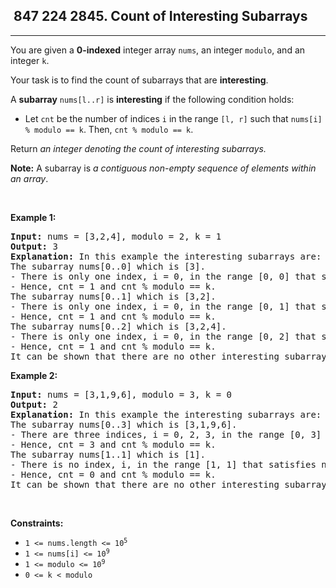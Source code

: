 <h2> 847 224
2845. Count of Interesting Subarrays</h2><hr><div><p>You are given a <strong>0-indexed</strong> integer array <code>nums</code>, an integer <code>modulo</code>, and an integer <code>k</code>.</p>

<p>Your task is to find the count of subarrays that are <strong>interesting</strong>.</p>

<p>A <strong>subarray</strong> <code>nums[l..r]</code> is <strong>interesting</strong> if the following condition holds:</p>

<ul>
	<li>Let <code>cnt</code> be the number of indices <code>i</code> in the range <code>[l, r]</code> such that <code>nums[i] % modulo == k</code>. Then, <code>cnt % modulo == k</code>.</li>
</ul>

<p>Return <em>an integer denoting the count of interesting subarrays. </em></p>

<p><span><strong>Note:</strong> A subarray is <em>a contiguous non-empty sequence of elements within an array</em>.</span></p>

<p>&nbsp;</p>
<p><strong class="example">Example 1:</strong></p>

<pre><strong>Input:</strong> nums = [3,2,4], modulo = 2, k = 1
<strong>Output:</strong> 3
<strong>Explanation:</strong> In this example the interesting subarrays are: 
The subarray nums[0..0] which is [3]. 
- There is only one index, i = 0, in the range [0, 0] that satisfies nums[i] % modulo == k. 
- Hence, cnt = 1 and cnt % modulo == k.  
The subarray nums[0..1] which is [3,2].
- There is only one index, i = 0, in the range [0, 1] that satisfies nums[i] % modulo == k.  
- Hence, cnt = 1 and cnt % modulo == k.
The subarray nums[0..2] which is [3,2,4]. 
- There is only one index, i = 0, in the range [0, 2] that satisfies nums[i] % modulo == k. 
- Hence, cnt = 1 and cnt % modulo == k. 
It can be shown that there are no other interesting subarrays. So, the answer is 3.</pre>

<p><strong class="example">Example 2:</strong></p>

<pre><strong>Input:</strong> nums = [3,1,9,6], modulo = 3, k = 0
<strong>Output:</strong> 2
<strong>Explanation: </strong>In this example the interesting subarrays are: 
The subarray nums[0..3] which is [3,1,9,6]. 
- There are three indices, i = 0, 2, 3, in the range [0, 3] that satisfy nums[i] % modulo == k. 
- Hence, cnt = 3 and cnt % modulo == k. 
The subarray nums[1..1] which is [1]. 
- There is no index, i, in the range [1, 1] that satisfies nums[i] % modulo == k. 
- Hence, cnt = 0 and cnt % modulo == k. 
It can be shown that there are no other interesting subarrays. So, the answer is 2.</pre>

<p>&nbsp;</p>
<p><strong>Constraints:</strong></p>

<ul>
	<li><code>1 &lt;= nums.length &lt;= 10<sup>5 </sup></code></li>
	<li><code>1 &lt;= nums[i] &lt;= 10<sup>9</sup></code></li>
	<li><code>1 &lt;= modulo &lt;= 10<sup>9</sup></code></li>
	<li><code>0 &lt;= k &lt; modulo</code></li>
</ul>
</div>